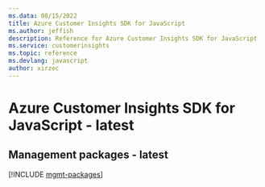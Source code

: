 ```yaml
---
ms.data: 08/15/2022
title: Azure Customer Insights SDK for JavaScript
ms.author: jeffish
description: Reference for Azure Customer Insights SDK for JavaScript
ms.service: customerinsights
ms.topic: reference
ms.devlang: javascript
author: xirzec
---
```

# Azure Customer Insights SDK for JavaScript - latest

## Management packages - latest
[!INCLUDE [mgmt-packages](customer-insights-mgmt-index.md)]
